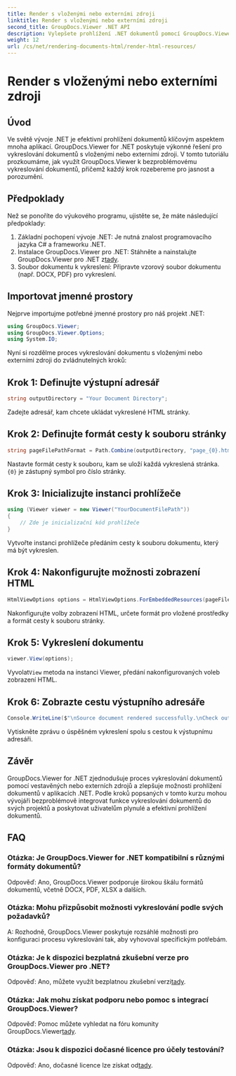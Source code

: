 ```yaml
---
title: Render s vloženými nebo externími zdroji
linktitle: Render s vloženými nebo externími zdroji
second_title: GroupDocs.Viewer .NET API
description: Vylepšete prohlížení .NET dokumentů pomocí GroupDocs.Viewer pro bezproblémové vykreslování. Postupujte podle našeho výukového programu pro efektivní integraci a vynikající uživatelskou zkušenost.
weight: 12
url: /cs/net/rendering-documents-html/render-html-resources/
---
```


# Render s vloženými nebo externími zdroji

## Úvod

Ve světě vývoje .NET je efektivní prohlížení dokumentů klíčovým aspektem mnoha aplikací. GroupDocs.Viewer for .NET poskytuje výkonné řešení pro vykreslování dokumentů s vloženými nebo externími zdroji. V tomto tutoriálu prozkoumáme, jak využít GroupDocs.Viewer k bezproblémovému vykreslování dokumentů, přičemž každý krok rozebereme pro jasnost a porozumění.

## Předpoklady

Než se ponoříte do výukového programu, ujistěte se, že máte následující předpoklady:

1. Základní pochopení vývoje .NET: Je nutná znalost programovacího jazyka C# a frameworku .NET.
2.  Instalace GroupDocs.Viewer pro .NET: Stáhněte a nainstalujte GroupDocs.Viewer pro .NET z[tady](https://releases.groupdocs.com/viewer/net/).
3. Soubor dokumentu k vykreslení: Připravte vzorový soubor dokumentu (např. DOCX, PDF) pro vykreslení.

## Importovat jmenné prostory

Nejprve importujme potřebné jmenné prostory pro náš projekt .NET:

```csharp
using GroupDocs.Viewer;
using GroupDocs.Viewer.Options;
using System.IO;
```

Nyní si rozdělme proces vykreslování dokumentu s vloženými nebo externími zdroji do zvládnutelných kroků:

## Krok 1: Definujte výstupní adresář

```csharp
string outputDirectory = "Your Document Directory";
```

Zadejte adresář, kam chcete ukládat vykreslené HTML stránky.

## Krok 2: Definujte formát cesty k souboru stránky

```csharp
string pageFilePathFormat = Path.Combine(outputDirectory, "page_{0}.html");
```

Nastavte formát cesty k souboru, kam se uloží každá vykreslená stránka.`{0}` je zástupný symbol pro číslo stránky.

## Krok 3: Inicializujte instanci prohlížeče

```csharp
using (Viewer viewer = new Viewer("YourDocumentFilePath"))
{
    // Zde je inicializační kód prohlížeče
}
```

Vytvořte instanci prohlížeče předáním cesty k souboru dokumentu, který má být vykreslen.

## Krok 4: Nakonfigurujte možnosti zobrazení HTML

```csharp
HtmlViewOptions options = HtmlViewOptions.ForEmbeddedResources(pageFilePathFormat);
```

Nakonfigurujte volby zobrazení HTML, určete formát pro vložené prostředky a formát cesty k souboru stránky.

## Krok 5: Vykreslení dokumentu

```csharp
viewer.View(options);
```

 Vyvolat`View` metoda na instanci Viewer, předání nakonfigurovaných voleb zobrazení HTML.

## Krok 6: Zobrazte cestu výstupního adresáře

```csharp
Console.WriteLine($"\nSource document rendered successfully.\nCheck output in: {outputDirectory}");
```

Vytiskněte zprávu o úspěšném vykreslení spolu s cestou k výstupnímu adresáři.

## Závěr

GroupDocs.Viewer for .NET zjednodušuje proces vykreslování dokumentů pomocí vestavěných nebo externích zdrojů a zlepšuje možnosti prohlížení dokumentů v aplikacích .NET. Podle kroků popsaných v tomto kurzu mohou vývojáři bezproblémově integrovat funkce vykreslování dokumentů do svých projektů a poskytovat uživatelům plynulé a efektivní prohlížení dokumentů.

## FAQ

### Otázka: Je GroupDocs.Viewer for .NET kompatibilní s různými formáty dokumentů?

Odpověď: Ano, GroupDocs.Viewer podporuje širokou škálu formátů dokumentů, včetně DOCX, PDF, XLSX a dalších.

### Otázka: Mohu přizpůsobit možnosti vykreslování podle svých požadavků?

A: Rozhodně, GroupDocs.Viewer poskytuje rozsáhlé možnosti pro konfiguraci procesu vykreslování tak, aby vyhovoval specifickým potřebám.

### Otázka: Je k dispozici bezplatná zkušební verze pro GroupDocs.Viewer pro .NET?

 Odpověď: Ano, můžete využít bezplatnou zkušební verzi[tady](https://releases.groupdocs.com/).

### Otázka: Jak mohu získat podporu nebo pomoc s integrací GroupDocs.Viewer?

 Odpověď: Pomoc můžete vyhledat na fóru komunity GroupDocs.Viewer[tady](https://forum.groupdocs.com/c/viewer/9).

### Otázka: Jsou k dispozici dočasné licence pro účely testování?

 Odpověď: Ano, dočasné licence lze získat od[tady](https://purchase.groupdocs.com/temporary-license/).